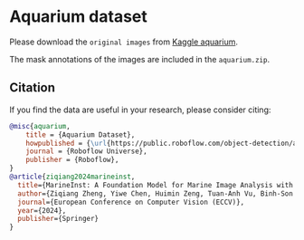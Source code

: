 # Aquarium dataset

Please download the `original images` from [Kaggle aquarium](https://public.roboflow.com/object-detection/aquarium).

The mask annotations of the images are included in the `aquarium.zip`.

## Citation

If you find the data are useful in your research, please consider citing:

```bibtex
@misc{aquarium,
    title = {Aquarium Dataset},
    howpublished = {\url{https://public.roboflow.com/object-detection/aquarium}},
    journal = {Roboflow Universe},
    publisher = {Roboflow},
}
@article{ziqiang2024marineinst,
  title={MarineInst: A Foundation Model for Marine Image Analysis with Instance Visual Description},
  author={Ziqiang Zheng, Yiwe Chen, Huimin Zeng, Tuan-Anh Vu, Binh-Son Hua, Sai-Kit Yeung},
  journal={European Conference on Computer Vision (ECCV)},
  year={2024},
  publisher={Springer}
}
```
